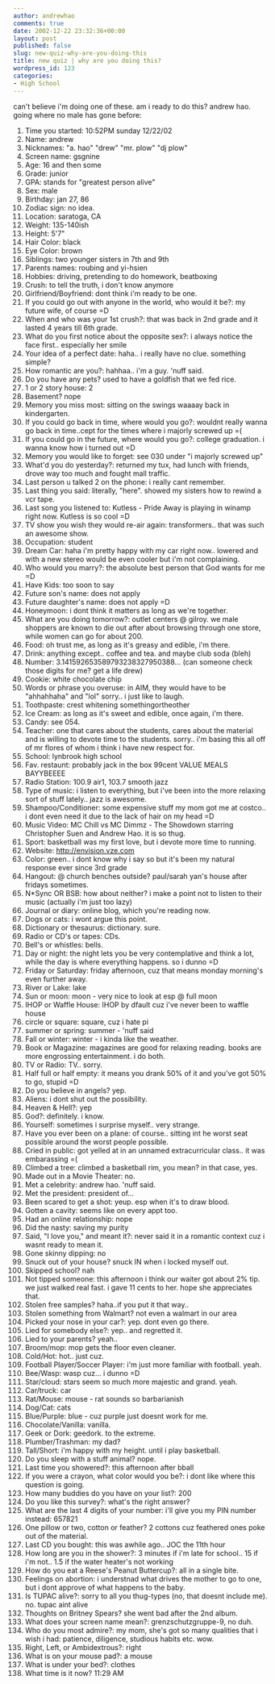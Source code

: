 ```yaml
---
author: andrewhao
comments: true
date: 2002-12-22 23:32:36+00:00
layout: post
published: false
slug: new-quiz-why-are-you-doing-this
title: new quiz | why are you doing this?
wordpress_id: 123
categories:
- High School
---
```


can't believe i'm doing one of these. am i ready to do this?
andrew hao. going where no male has gone before:

001. Time you started: 10:52PM sunday 12/22/02
002. Name: andrew
003. Nicknames: "a. hao" "drew" "mr. plow" "dj plow"
004. Screen name: gsgnine
005. Age: 16 and then some
006. Grade: junior
007. GPA: stands for "greatest person alive"
008. Sex: male
009. Birthday: jan 27, 86
010. Zodiac sign: no idea.
011. Location: saratoga, CA
012. Weight: 135-140ish
013. Height: 5'7"
014. Hair Color: black
015. Eye Color: brown
016. Siblings: two younger sisters in 7th and 9th
017. Parents names: roubing and yi-hsien
018. Hobbies: driving, pretending to do homework, beatboxing
019. Crush: to tell the truth, i don't know anymore
020. Girlfriend/Boyfriend: dont think i'm ready to be one.
021. If you could go out with anyone in the world, who would it be?: my future wife, of course =D
022. When and who was your 1st crush?: that was back in 2nd grade and it lasted 4 years till 6th grade.
023. What do you first notice about the opposite sex?: i always notice the face first.. especially her smile
024. Your idea of a perfect date: haha.. i really have no clue. something simple?
025. How romantic are you?: hahhaa.. i'm a guy. 'nuff said.
026. Do you have any pets? used to have a goldfish that we fed rice.
027. 1 or 2 story house: 2
028. Basement? nope
029. Memory you miss most: sitting on the swings waaaay back in kindergarten.
030. If you could go back in time, where would you go?: wouldnt really wanna go back in time..cept for the times where i majorly screwed up =(
031. If you could go in the future, where would you go?: college graduation. i wanna know how i turned out =D
032. Memory you would like to forget: see 030 under "i majorly screwed up"
033. What'd you do yesterday?: returned my tux, had lunch with friends, drove way too much and fought mall traffic.
034. Last person u talked 2 on the phone: i really cant remember.
035. Last thing you said: literally, "here". showed my sisters how to rewind a vcr tape.
036. Last song you listened to: Kutless - Pride Away is playing in winamp right now. Kutless is so cool =D
037. TV show you wish they would re-air again: transformers.. that was such an awesome show.
038. Occupation: student
039. Dream Car: haha i'm pretty happy with my car right now.. lowered and with a new stereo would be even cooler but i'm not complaining.
040. Who would you marry?: the absolute best person that God wants for me =D
041. Have Kids: too soon to say
042. Future son's name: does not apply
043. Future daughter's name: does not apply =D
044. Honeymoon: i dont think it matters as long as we're together.
045. What are you doing tomorrow?: outlet centers @ gilroy. we male shoppers are known to die out after about browsing through one store, while women can go for about 200.
047. Food: oh trust me, as long as it's greasy and edible, i'm there.
048. Drink: anything except.. coffee and tea. and maybe club soda (bleh)
050. Number: 3.141592653589793238327950388... (can someone check those digits for me? get a life drew)
051. Cookie: white chocolate chip
052. Words or phrase you overuse: in AIM, they would have to be "ahhahhaha" and "lol" sorry.. i just like to laugh.
053. Toothpaste: crest whitening somethingortheother
054. Ice Cream: as long as it's sweet and edible, once again, i'm there.
055. Candy: see 054.
056. Teacher: one that cares about the students, cares about the material and is willing to devote time to the students. sorry.. i'm basing this all off of mr flores of whom i think i have new respect for.
057. School: lynbrook high school
058. Fav. restaunt: probably jack in the box 99cent VALUE MEALS BAYYBEEEE
059. Radio Station: 100.9 air1, 103.7 smooth jazz
060. Type of music: i listen to everything, but i've been into the more relaxing sort of stuff lately.. jazz is awesome.
061. Shampoo/Conditioner: some expensive stuff my mom got me at costco.. i dont even need it due to the lack of hair on my head =D
062. Music Video: MC Chill vs MC Dimmz - The Showdown starring Christopher Suen and Andrew Hao. it is so thug.
063. Sport: basketball was my first love, but i devote more time to running.
064. Website: http://envision.vze.com
065. Color: green.. i dont know why i say so but it's been my natural response ever since 3rd grade
066. Hangout: @ church benches outside? paul/sarah yan's house after fridays sometimes.
068. N*Sync OR BSB: how about neither? i make a point not to listen to their music (actually i'm just too lazy)
069. Journal or diary: online blog, which you're reading now.
070. Dogs or cats: i wont argue this point.
071. Dictionary or thesaurus: dictionary. sure.
072. Radio or CD's or tapes: CDs.
073. Bell's or whistles: bells.
074. Day or night: the night lets you be very contemplative and think a lot, while the day is where everything happens. so i dunno =D
075. Friday or Saturday: friday afternoon, cuz that means monday morning's even further away.
076. River or Lake: lake
077. Sun or moon: moon - very nice to look at esp @ full moon
078. IHOP or Waffle House: IHOP by dfault cuz i've never been to waffle house
079. circle or square: square, cuz i hate pi
080. summer or spring: summer - 'nuff said
081. Fall or winter: winter - i kinda like the weather.
095. Book or Magazine: magazines are good for relaxing reading. books are more engrossing entertainment. i do both.
096. TV or Radio: TV.. sorry.
097. Half full or half empty: it means you drank 50% of it and you've got 50% to go, stupid =D
098. Do you believe in angels? yep.
099. Aliens: i dont shut out the possibility.
100. Heaven & Hell?: yep
101. God?: definitely. i know.
102. Yourself: sometimes i surprise myself.. very strange.
103. Have you ever been on a plane: of course.. sitting int he worst seat possible around the worst people possible.
104. Cried in public: got yelled at in an unnamed extracurricular class.. it was embarassing =(
105. Climbed a tree: climbed a basketball rim, you mean? in that case, yes.
106. Made out in a Movie Theater: no.
107. Met a celebrity: andrew hao. 'nuff said.
108. Met the president: president of...
109. Been scared to get a shot: yeup. esp when it's to draw blood.
110. Gotten a cavity: seems like on every appt too.
111. Had an online relationship: nope
112. Did the nasty: saving my purity
113. Said, "I love you," and meant it?: never said it in a romantic context cuz i wasnt ready to mean it.
114. Gone skinny dipping: no
115. Snuck out of your house? snuck IN when i locked myself out.
117. Skipped school? nah
118. Not tipped someone: this afternoon i think our waiter got about 2% tip. we just walked real fast. i gave 11 cents to her. hope she appreciates that.
119. Stolen free samples? haha..if you put it that way..
120. Stolen something from Walmart? not even a walmart in our area
121. Picked your nose in your car?: yep. dont even go there.
122. Lied for somebody else?: yep.. and regretted it.
123. Lied to your parents? yeah..
124. Broom/mop: mop gets the floor even cleaner.
125. Cold/Hot: hot.. just cuz.
126. Football Player/Soccer Player: i'm just more familiar with football. yeah.
128. Bee/Wasp: wasp cuz... i dunno =D
129. Star/cloud: stars seem so much more majestic and grand. yeah.
130. Car/truck: car
131. Rat/Mouse: mouse - rat sounds so barbarianish
132. Dog/Cat: cats
133. Blue/Purple: blue - cuz purple just doesnt work for me.
134. Chocolate/Vanilla: vanilla.
135. Geek or Dork: geedork. to the extreme.
136. Plumber/Trashman: my dad?
138. Tall/Short: i'm happy with my height. until i play basketball.
139. Do you sleep with a stuff animal? nope.
140. Last time you showered?: this afternoon after bball
141. If you were a crayon, what color would you be?: i dont like where this question is going.
142. How many buddies do you have on your list?: 200
143. Do you like this survey?: what's the right answer?
144. What are the last 4 digits of your number: i'll give you my PIN number instead: 657821
145. One pillow or two, cotton or feather? 2 cottons cuz feathered ones poke out of the material.
146. Last CD you bought: this was awhile ago.. JOC the 11th hour
147. How long are you in the shower?: 3 minutes if i'm late for school.. 15 if i'm not.. 1.5 if the water heater's not working
148. How do you eat a Reese's Peanut Buttercup?: all in a single bite.
149. Feelings on abortion: i understnad what drives the mother to go to one, but i dont approve of what happens to the baby.
150. Is TUPAC alive?: sorry to all you thug-types (no, that doesnt include me). no. tupac aint alive
151. Thoughts on Britney Spears? she went bad after the 2nd album.
152. What does your screen name mean?: grenzschutzgruppe-9, no duh.
153. Who do you most admire?: my mom, she's got so many qualities that i wish i had: patience, diligence, studious habits etc. wow.
154. Right, Left, or Ambidextrous?: right
155. What is on your mouse pad?: a mouse
156. What is under your bed?: clothes
157. What time is it now? 11:29 AM
